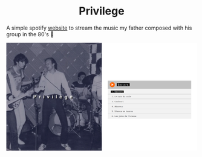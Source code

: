 <h1 align="center">
  Privilege
</h1>

A simple spotify [website](http://privilegerenaissance.fr/) to stream the music my father composed with his group in the 80's 🤘

![](./screenshot.png)
